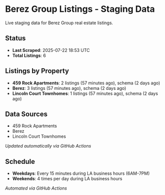 # Berez Group Listings - Staging Data

Live staging data for Berez Group real estate listings.

## Status

- **Last Scraped**: 2025-07-22 18:53 UTC
- **Total Listings**: 6

## Listings by Property

- **459 Rock Apartments**: 2 listings (57 minutes ago), schema (2 days ago)
- **Berez**: 3 listings (57 minutes ago), schema (2 days ago)
- **Lincoln Court Townhomes**: 1 listings (57 minutes ago), schema (2 days ago)

## Data Sources

- 459 Rock Apartments
- Berez
- Lincoln Court Townhomes

*Updated automatically via GitHub Actions*

## Schedule

- **Weekdays**: Every 15 minutes during LA business hours (6AM-7PM)
- **Weekends**: 4 times per day during LA business hours

*Automated via GitHub Actions*
